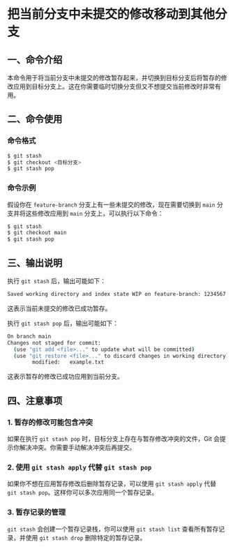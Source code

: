 # 把当前分支中未提交的修改移动到其他分支

## 一、命令介绍

本命令用于将当前分支中未提交的修改暂存起来，并切换到目标分支后将暂存的修改应用到目标分支上。这在你需要临时切换分支但又不想提交当前修改时非常有用。

## 二、命令使用

### 命令格式

```bash
$ git stash
$ git checkout <目标分支>
$ git stash pop
```

### 命令示例

假设你在 `feature-branch` 分支上有一些未提交的修改，现在需要切换到 `main` 分支并将这些修改应用到 `main` 分支上，可以执行以下命令：

```bash
$ git stash
$ git checkout main
$ git stash pop
```

## 三、输出说明

执行 `git stash` 后，输出可能如下：

```bash
Saved working directory and index state WIP on feature-branch: 1234567 Commit message
```

这表示当前未提交的修改已成功暂存。

执行 `git stash pop` 后，输出可能如下：

```bash
On branch main
Changes not staged for commit:
  (use "git add <file>..." to update what will be committed)
  (use "git restore <file>..." to discard changes in working directory)
        modified:   example.txt
```

这表示暂存的修改已成功应用到当前分支。

## 四、注意事项

### 1. 暂存的修改可能包含冲突

如果在执行 `git stash pop` 时，目标分支上存在与暂存修改冲突的文件，Git 会提示你解决冲突。你需要手动解决冲突后再提交。

### 2. 使用 `git stash apply` 代替 `git stash pop`

如果你不想在应用暂存修改后删除暂存记录，可以使用 `git stash apply` 代替 `git stash pop`。这样你可以多次应用同一个暂存记录。

### 3. 暂存记录的管理

`git stash` 会创建一个暂存记录栈，你可以使用 `git stash list` 查看所有暂存记录，并使用 `git stash drop` 删除特定的暂存记录。